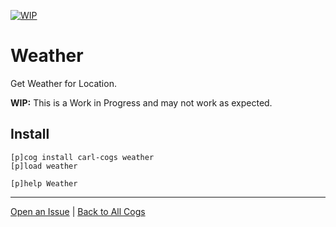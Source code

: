 [![WIP](https://img.shields.io/badge/tag-WIP-orange?logo=git&logoColor=white)](../README.md#tags)
# Weather

Get Weather for Location.

**WIP:** This is a Work in Progress and may not work as expected.

## Install

```text
[p]cog install carl-cogs weather
[p]load weather

[p]help Weather
```

---
[Open an Issue](https://github.com/smashedr/carl-cogs/issues/new?title=Weather) |
[Back to All Cogs](../README.md#public-cogs)
